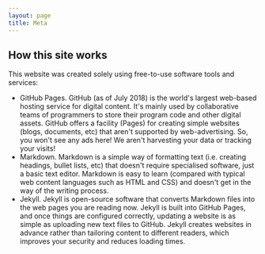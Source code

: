 ```yaml
---
layout: page
title: Meta
---
```


## How this site works
This website was created solely using free-to-use software tools and services: 
* GitHub Pages. GitHub (as of July 2018) is the world's largest web-based hosting service for digital content. It's mainly used by collaborative teams of programmers to store their program code and other digital assets. GitHub offers a facility (Pages) for creating simple websites (blogs, documents, etc) that aren't supported by web-advertising. So, you won't see any ads here! We aren't harvesting your data or tracking your visits! 
* Markdown.  Markdown is a simple way of formatting text (i.e. creating headings, bullet lists, etc) that doesn't require specialised software, just a basic text editor. Markdown is easy to learn (compared with typical web content languages such as HTML and CSS) and doesn't get in the way of the writing process. 
* Jekyll. Jekyll is open-source software that converts Markdown files into the web pages you are reading now. Jekyll is built into GitHub Pages, and once things are configured correctly, updating a website is as simple as uploading new text files to GitHub. Jekyll creates websites in advance rather than tailoring content to different readers, which improves your security and reduces loading times.






 

